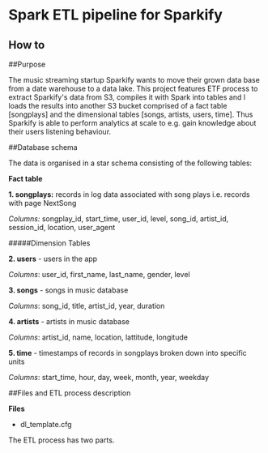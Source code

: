 # Spark ETL pipeline for Sparkify

## How to



##Purpose

The music streaming startup Sparkify wants to move their grown data base from a date warehouse to a data lake. 
This project features ETF process to extract Sparkify's data from S3, compiles it with Spark into tables and l
loads the results into another S3 bucket comprised of a fact table [songplays] and the dimensional tables [songs, artists, users, time]. 
Thus Sparkify is able to perform analytics at scale to e.g. gain knowledge about their users listening behaviour.

##Database schema

The data is organised in a star schema consisting of the following tables:

**Fact table**

**1. songplays:** records in log data associated with song plays i.e. records with page NextSong

*Columns:* songplay_id, start_time, user_id, level, song_id, artist_id, session_id, location, user_agent

#####Dimension Tables

**2. users** - users in the app

*Columns*: user_id, first_name, last_name, gender, level

**3. songs** - songs in music database

*Columns*: song_id, title, artist_id, year, duration

**4. artists** - artists in music database

*Columns*: artist_id, name, location, lattitude, longitude

**5. time** - timestamps of records in songplays broken down into specific units

*Columns*: start_time, hour, day, week, month, year, weekday
 
##Files and ETL process description

**Files**
* dl_template.cfg

The ETL process has two parts.